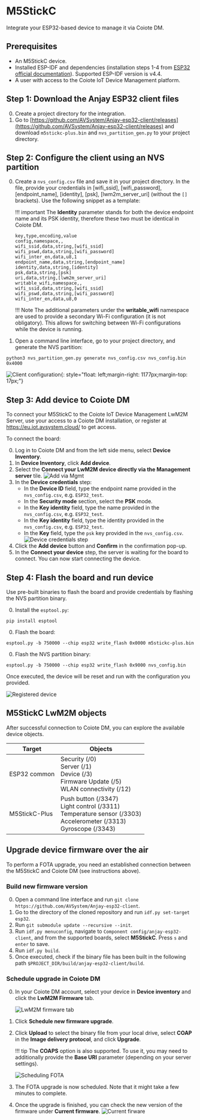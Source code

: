 # M5StickC

Integrate your ESP32-based device to manage it via Coiote DM.

## Prerequisites

- An M5StickC device.
- Installed ESP-IDF and dependencies (installation steps 1-4 from [ESP32 official documentation](https://docs.espressif.com/projects/esp-idf/en/v4.4/esp32/get-started/index.html)). Supported ESP-IDF version is v4.4.
- A user with access to the Coiote IoT Device Management platform.

## Step 1: Download the Anjay ESP32 client files

0. Create a project directory for the integration.
0. Go to [https://github.com/AVSystem/Anjay-esp32-client/releases](https://github.com/AVSystem/Anjay-esp32-client/releases) and download `m5stickc-plus.bin` and `nvs_partition_gen.py` to your project directory.

## Step 2: Configure the client using an NVS partition

0. Create a `nvs_config.csv` file and save it in your project directory. In the file, provide your credentials in [wifi_ssid], [wifi_password], [endpoint_name], [identity], [psk], [lwm2m_server_uri] (without the `[]` brackets). Use the following snippet as a template:

    !!! important
        The **Identity** parameter stands for both the device endpoint name and its PSK identity, therefore these two must be identical in Coiote DM.


    ```
    key,type,encoding,value
    config,namespace,,
    wifi_ssid,data,string,[wifi_ssid]
    wifi_pswd,data,string,[wifi_password]
    wifi_inter_en,data,u8,1
    endpoint_name,data,string,[endpoint_name]
    identity,data,string,[identity]
    psk,data,string,[psk]
    uri,data,string,[lwm2m_server_uri]
    writable_wifi,namespace,,
    wifi_ssid,data,string,[wifi_ssid]
    wifi_pswd,data,string,[wifi_password]
    wifi_inter_en,data,u8,0
    ```

    !!! Note
        The additional parameters under the **writable_wifi** namespace are used to provide a secondary Wi-Fi configuration (it is not obligatory). This allows for switching between Wi-Fi configurations while the device is running.

0. Open a command line interface, go to your project directory, and generate the NVS partition:

```
python3 nvs_partition_gen.py generate nvs_config.csv nvs_config.bin 0x4000
```

![Client configuration](images/nvs_config.png "Client configuration"){: style="float: left;margin-right: 1177px;margin-top: 17px;"}

## Step 3: Add device to Coiote DM

To connect your M5StickC to the Coiote IoT Device Management LwM2M Server, use your access to a Coiote DM installation, or register at https://eu.iot.avsystem.cloud/ to get access.

To connect the board:

0. Log in to Coiote DM and from the left side menu, select **Device Inventory**.
0. In **Device Inventory**, click **Add device**.
0. Select the **Connect your LwM2M device directly via the Management server** tile.
![Add via Mgmt](images/mgmt_tile.png "Add via Mgmt")
0. In the **Device credentials** step:
    - In the **Device ID** field, type the endpoint name provided in the `nvs_config.csv`, e.g. `ESP32_test`.
    - In the **Security mode** section, select the **PSK** mode.
    - In the **Key identity** field, type the name provided in the `nvs_config.csv`, e.g. `ESP32_test`.
    - In the **Key identity** field, type the identity provided in the `nvs_config.csv`, e.g. `ESP32_test`.
    - In the **Key** field, type the `psk` key provided in the `nvs_config.csv`.
    ![Device credentials step](images/add_mgmt_quick.png "Device credentials step")
0. Click the **Add device** button and **Confirm** in the confirmation pop-up.
0. In the **Connect your device** step, the server is waiting for the board to connect. You can now start connecting the device.

## Step 4: Flash the board and run device

Use pre-built binaries to flash the board and provide credentials by flashing the NVS partition binary.

0. Install the `esptool.py`:
```
pip install esptool
```

0. Flash the board:
```
esptool.py -b 750000 --chip esp32 write_flash 0x0000 m5stickc-plus.bin
```

0. Flash the NVS partition binary:
```
esptool.py -b 750000 --chip esp32 write_flash 0x9000 nvs_config.bin
```

Once executed, the device will be reset and run with the configuration you provided.

   ![Registered device](images/registered_device.png "Registered device")

## M5StickC LwM2M objects

After successful connection to Coiote DM, you can explore the available device objects.

| Target         | Objects
|----------------|---------------------------------------------
| ESP32 common   | Security (/0)<br>Server (/1)<br>Device (/3)<br>Firmware Update (/5)<br>WLAN connectivity (/12)
| M5StickC-Plus  | Push button (/3347)<br>Light control (/3311)<br>Temperature sensor (/3303)<br>Accelerometer (/3313)<br>Gyroscope (/3343)


## Upgrade device firmware over the air

To perform a FOTA upgrade, you need an established connection between the M5StickC and Coiote DM (see instructions above).

### Build new firmware version

0. Open a command line interface and run `git clone https://github.com/AVSystem/Anjay-esp32-client`.
0. Go to the directory of the cloned repository and run `idf.py set-target esp32`.
0. Run `git submodule update --recursive --init`.
0. Run `idf.py menuconfig`, navigate to `Component config/anjay-esp32-client`, and from the supported boards, select **M5StickC**. Press `s` and `enter` to save.
0. Run `idf.py build`.
0. Once executed, check if the binary file has been built in the following path `$PROJECT_DIR/build/anjay-esp32-client/build`.

### Schedule upgrade in Coiote DM

0. In your Coiote DM account, select your device in **Device inventory** and click the **LwM2M Firmware** tab.

    ![LwM2M firmware tab](images/lwm2m_firmware.png "LwM2M firmware tab")

0. Click **Schedule new firmware upgrade**.
0. Click **Upload** to select the binary file from your local drive, select **COAP** in the **Image delivery protocol**, and click **Upgrade**.

    !!! tip
        The **COAPS** option is also supported. To use it, you may need to additionally provide the **Base URI** parameter (depending on your server settings).

    ![Scheduling FOTA](images/schedule_fota.png "Scheduling FOTA")

0. The FOTA upgrade is now scheduled. Note that it might take a few minutes to complete.

0. Once the upgrade is finished, you can check the new version of the firmware under **Current firmware**.
    ![Current firware](images/current_firmware.png "Current firware")
